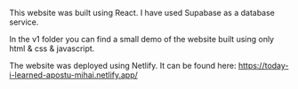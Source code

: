 This website was built using React. I have used Supabase as a database service.

In the v1 folder you can find a small demo of the website built using only html & css & javascript.

The website was deployed using Netlify. It can be found here: https://today-i-learned-apostu-mihai.netlify.app/
